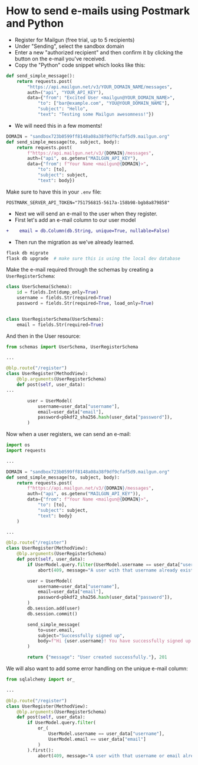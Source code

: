 # How to send e-mails using Postmark and Python

- Register for Mailgun (free trial, up to 5 recipients)
- Under "Sending", select the sandbox domain
- Enter a new "authorized recipient" and then confirm it by clicking the button on the e-mail you've received.
- Copy the "Python" code snippet which looks like this:

```py
def send_simple_message():
    return requests.post(
        "https://api.mailgun.net/v3/YOUR_DOMAIN_NAME/messages",
        auth=("api", "YOUR_API_KEY"),
        data={"from": "Excited User <mailgun@YOUR_DOMAIN_NAME>",
            "to": ["bar@example.com", "YOU@YOUR_DOMAIN_NAME"],
            "subject": "Hello",
            "text": "Testing some Mailgun awesomness!"})
```

- We will need this in a few moments!

```py
DOMAIN = "sandbox723b0599ff8148a08a38f9df9cfaf5d9.mailgun.org"
def send_simple_message(to, subject, body):
    return requests.post(
        f"https://api.mailgun.net/v3/{DOMAIN}/messages",
        auth=("api", os.getenv("MAILGUN_API_KEY"),
        data={"from": f"Your Name <mailgun@{DOMAIN}>",
            "to": [to],
            "subject": subject,
            "text": body})
```

Make sure to have this in your `.env` file:

```env
POSTMARK_SERVER_API_TOKEN="751756815-5617a-158b98-bgb8a879858"
```

- Next we will send an e-mail to the user when they register.
- First let's add an e-mail column to our user model

```diff
+    email = db.Column(db.String, unique=True, nullable=False)
```

- Then run the migration as we've already learned.

```bash
flask db migrate
flask db upgrade  # make sure this is using the local dev database
```

Make the e-mail required through the schemas by creating a `UserRegisterSchema`:

```py
class UserSchema(Schema):
    id = fields.Int(dump_only=True)
    username = fields.Str(required=True)
    password = fields.Str(required=True, load_only=True)


class UserRegisterSchema(UserSchema):
    email = fields.Str(required=True)
```

And then in the User resource:

```py
from schemas import UserSchema, UserRegisterSchema

...

@blp.route("/register")
class UserRegister(MethodView):
    @blp.arguments(UserRegisterSchema)
    def post(self, user_data):
...

        user = UserModel(
            username=user_data["username"],
            email=user_data["email"],
            password=pbkdf2_sha256.hash(user_data["password"]),
        )
```

Now when a user registers, we can send an e-mail:

```py
import os
import requests

...

DOMAIN = "sandbox723b0599ff8148a08a38f9df9cfaf5d9.mailgun.org"
def send_simple_message(to, subject, body):
    return requests.post(
        f"https://api.mailgun.net/v3/{DOMAIN}/messages",
        auth=("api", os.getenv("MAILGUN_API_KEY")),
        data={"from": f"Your Name <mailgun@{DOMAIN}>",
            "to": [to],
            "subject": subject,
            "text": body}
    )

...

@blp.route("/register")
class UserRegister(MethodView):
    @blp.arguments(UserRegisterSchema)
    def post(self, user_data):
        if UserModel.query.filter(UserModel.username == user_data["username"]).first():
            abort(409, message="A user with that username already exists.")

        user = UserModel(
            username=user_data["username"],
            email=user_data["email"],
            password=pbkdf2_sha256.hash(user_data["password"]),
        )
        db.session.add(user)
        db.session.commit()

        send_simple_message(
            to=user.email,
            subject="Successfully signed up",
            body=f"Hi {user.username}! You have successfully signed up to the Stores REST API."
        )

        return {"message": "User created successfully."}, 201
```

We will also want to add some error handling on the unique e-mail column:

```py
from sqlalchemy import or_

...

@blp.route("/register")
class UserRegister(MethodView):
    @blp.arguments(UserRegisterSchema)
    def post(self, user_data):
        if UserModel.query.filter(
            or_(
                UserModel.username == user_data["username"],
                UserModel.email == user_data["email"]
            )
        ).first():
            abort(409, message="A user with that username or email already exists.")
```